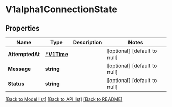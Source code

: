 # V1alpha1ConnectionState

## Properties
Name | Type | Description | Notes
------------ | ------------- | ------------- | -------------
**AttemptedAt** | [***V1Time**](v1Time.md) |  | [optional] [default to null]
**Message** | **string** |  | [optional] [default to null]
**Status** | **string** |  | [optional] [default to null]

[[Back to Model list]](../README.md#documentation-for-models) [[Back to API list]](../README.md#documentation-for-api-endpoints) [[Back to README]](../README.md)


